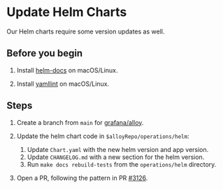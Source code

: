 # Update Helm Charts

Our Helm charts require some version updates as well.

## Before you begin

1. Install [helm-docs](https://github.com/norwoodj/helm-docs) on macOS/Linux.

2. Install [yamllint](https://github.com/adrienverge/yamllint) on macOS/Linux.

## Steps

1. Create a branch from `main` for [grafana/alloy](https://github.com/grafana/alloy).

2. Update the helm chart code in `$alloyRepo/operations/helm`:

   1. Update `Chart.yaml` with the new helm version and app version.
   2. Update `CHANGELOG.md` with a new section for the helm version.
   3. Run `make docs rebuild-tests` from the `operations/helm` directory.

3. Open a PR, following the pattern in PR [#3126](https://github.com/grafana/agent/pull/3126).
